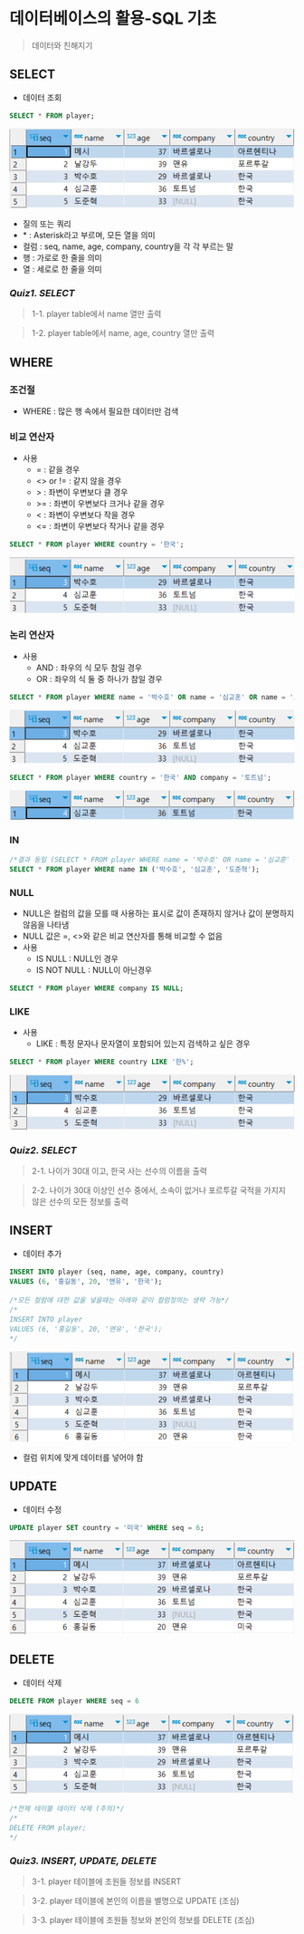 # 데이터베이스의 활용-SQL 기초

> 데이터와 친해지기

## SELECT
- 데이터 조회

```sql
SELECT * FROM player;
```

![05_1.png](./images/05_1.png)


- 질의 또는 쿼리
- \* : Asterisk라고 부르며, 모든 열을 의미
- 컬럼 : seq, name, age, company, country을 각 각 부르는 말
- 행 : 가로로 한 줄을 의미
- 열 : 세로로 한 줄을 의미


### *Quiz1. SELECT*

> 1-1. player table에서 name 열만 출력

> 1-2. player table에서 name, age, country 열만 출력

## WHERE

### 조건절
- WHERE : 많은 행 속에서 필요한 데이터만 검색


### 비교 연산자
- 사용
  - = : 같을 경우
  - <> or != : 같지 않을 경우
  - \> : 좌변이 우변보다 클 경우
  - \>= : 좌변이 우변보다 크거나 같을 경우
  - < : 좌변이 우변보다 작을 경우
  - <= : 좌변이 우변보다 작거나 같을 경우


```sql
SELECT * FROM player WHERE country = '한국';
```
![05_2.png](./images/05_2.png)



### 논리 연산자
- 사용
  - AND : 좌우의 식 모두 참일 경우
  - OR : 좌우의 식 둘 중 하나가 참일 경우


```sql
SELECT * FROM player WHERE name = '박수호' OR name = '심교훈' OR name = '도준혁';
```
![05_4.png](./images/05_4.png)

```sql
SELECT * FROM player WHERE country = '한국' AND company = '토트넘';
```
![05_3.png](./images/05_3.png)

### IN
```sql
/*결과 동일 (SELECT * FROM player WHERE name = '박수호' OR name = '심교훈' OR name = '도준혁';)*/
SELECT * FROM player WHERE name IN ('박수호', '심교훈', '도준혁');
```

### NULL
- NULL은 컬럼의 값을 모를 때 사용하는 표시로 값이 존재하지 않거나 값이 분명하지 않음을 나타냄
- NULL 값은 =, <>와 같은 비교 연산자를 통해 비교할 수 없음
- 사용
  - IS NULL : NULL인 경우
  - IS NOT NULL : NULL이 아닌경우
```sql
SELECT * FROM player WHERE company IS NULL;
```

### LIKE
- 사용
  - LIKE : 특정 문자나 문자열이 포함되어 있는지 검색하고 싶은 경우

```sql
SELECT * FROM player WHERE country LIKE '한%';
```

![05_5.png](./images/05_5.png)


### *Quiz2. SELECT*

> 2-1. 나이가 30대 이고, 한국 사는 선수의 이름을 출력

> 2-2. 나이가 30대 이상인 선수 중에서, 소속이 없거나 포르투갈 국적을 가지지 않은 선수의 모든 정보를 출력

## INSERT
- 데이터 추가


```sql
INSERT INTO player (seq, name, age, company, country) 
VALUES (6, '홍길동', 20, '맨유', '한국');

/*모든 컬럼에 대한 값을 넣을때는 아래와 같이 컬럼정의는 생략 가능*/
/*
INSERT INTO player  
VALUES (6, '홍길동', 20, '맨유', '한국');
*/
```
![05_6.png](./images/05_6.png)

- 컬럼 위치에 맞게 데이터를 넣어야 함

## UPDATE
- 데이터 수정

```sql
UPDATE player SET country = '미국' WHERE seq = 6;
```
![05_7.png](./images/05_7.png)

## DELETE
- 데이터 삭제

```sql
DELETE FROM player WHERE seq = 6
```
![05_8.png](./images/05_8.png)

```sql
/*전체 테이블 데이터 삭제 (주의)*/
/*
DELETE FROM player;
*/
```

### *Quiz3. INSERT, UPDATE, DELETE*

> 3-1. player 테이블에 조원들 정보를 INSERT

> 3-2. player 테이블에 본인의 이름을 별명으로 UPDATE (조심)

> 3-3. player 테이블에 조원들 정보와 본인의 정보를 DELETE (조심)